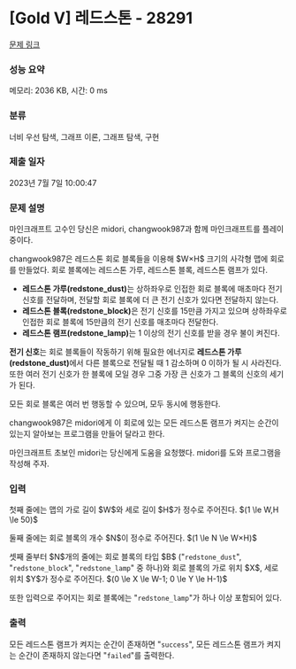 # [Gold V] 레드스톤 - 28291 

[문제 링크](https://www.acmicpc.net/problem/28291) 

### 성능 요약

메모리: 2036 KB, 시간: 0 ms

### 분류

너비 우선 탐색, 그래프 이론, 그래프 탐색, 구현

### 제출 일자

2023년 7월 7일 10:00:47

### 문제 설명

<p>마인크래프트 고수인 당신은 midori, changwook987과 함께 마인크래프트를 플레이 중이다.</p>

<p>changwook987은 레드스톤 회로 블록들을 이용해 $W×H$ 크기의 사각형 맵에 회로를 만들었다. 회로 블록에는 레드스톤 가루, 레드스톤 블록, 레드스톤 램프가 있다.</p>

<ul>
	<li><strong>레드스톤 가루(redstone_dust)</strong>는 상하좌우로 인접한 회로 블록에 매초마다 전기 신호를 전달하며, 전달할 회로 블록에 더 큰 전기 신호가 있다면 전달하지 않는다.</li>
	<li><strong>레드스톤 블록(redstone_block)</strong>은 전기 신호를 15만큼 가지고 있으며 상하좌우로 인접한 회로 블록에 15만큼의 전기 신호를 매초마다 전달한다.</li>
	<li><strong>레드스톤 램프(redstone_lamp)</strong>는 1 이상의 전기 신호를 받을 경우 불이 켜진다.</li>
</ul>

<p><strong>전기 신호</strong>는 회로 블록들이 작동하기 위해 필요한 에너지로 <strong>레드스톤 가루(redstone_dust)</strong>에서 다른 블록으로 전달될 때 1 감소하며 0 이하가 될 시 사라진다. 또한 여러 전기 신호가 한 블록에 모일 경우 그중 가장 큰 신호가 그 블록의 신호의 세기가 된다.</p>

<p>모든 회로 블록은 여러 번 행동할 수 있으며, 모두 동시에 행동한다.</p>

<p>changwook987은 midori에게 이 회로에 있는 모든 레드스톤 램프가 켜지는 순간이 있는지 알아보는 프로그램을 만들어 달라고 한다.</p>

<p>마인크래프트 초보인 midori는 당신에게 도움을 요청했다. midori를 도와 프로그램을 작성해 주자.</p>

### 입력 

 <p>첫째 줄에는 맵의 가로 길이 $W$와 세로 길이 $H$가 정수로 주어진다. $(1 \le W,H \le 50)$</p>

<p>둘째 줄에는 회로 블록의 개수 $N$이 정수로 주어진다. $(1 \le N \le W×H)$</p>

<p>셋째 줄부터 $N$개의 줄에는 회로 블록의 타입 $B$ ("<code>redstone_dust</code>", "<code>redstone_block</code>", "<code>redstone_lamp</code>" 중 하나)와 회로 블록의 가로 위치 $X$, 세로 위치 $Y$가 정수로 주어진다. $(0 \le X \le W-1; 0 \le Y \le H-1)$</p>

<p>또한 입력으로 주어지는 회로 블록에는 "<code>redstone_lamp</code>"가 하나 이상 포함되어 있다.</p>

### 출력 

 <p>모든 레드스톤 램프가 켜지는 순간이 존재하면 "<code>success</code>", 모든 레드스톤 램프가 켜지는 순간이 존재하지 않는다면 "<code>failed</code>"를 출력한다.</p>


